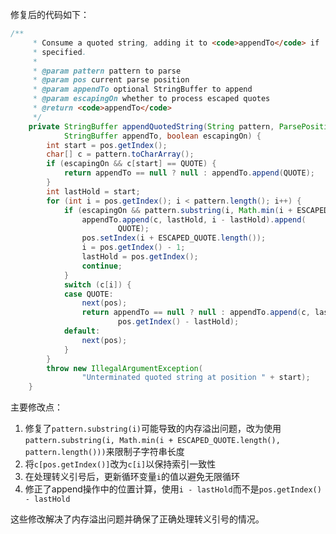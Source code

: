 修复后的代码如下：

```java
/**
     * Consume a quoted string, adding it to <code>appendTo</code> if
     * specified.
     * 
     * @param pattern pattern to parse
     * @param pos current parse position
     * @param appendTo optional StringBuffer to append
     * @param escapingOn whether to process escaped quotes
     * @return <code>appendTo</code>
     */
    private StringBuffer appendQuotedString(String pattern, ParsePosition pos,
            StringBuffer appendTo, boolean escapingOn) {
        int start = pos.getIndex();
        char[] c = pattern.toCharArray();
        if (escapingOn && c[start] == QUOTE) {
            return appendTo == null ? null : appendTo.append(QUOTE);
        }
        int lastHold = start;
        for (int i = pos.getIndex(); i < pattern.length(); i++) {
            if (escapingOn && pattern.substring(i, Math.min(i + ESCAPED_QUOTE.length(), pattern.length())).startsWith(ESCAPED_QUOTE)) {
                appendTo.append(c, lastHold, i - lastHold).append(
                        QUOTE);
                pos.setIndex(i + ESCAPED_QUOTE.length());
                i = pos.getIndex() - 1;
                lastHold = pos.getIndex();
                continue;
            }
            switch (c[i]) {
            case QUOTE:
                next(pos);
                return appendTo == null ? null : appendTo.append(c, lastHold,
                        pos.getIndex() - lastHold);
            default:
                next(pos);
            }
        }
        throw new IllegalArgumentException(
                "Unterminated quoted string at position " + start);
    }
```

主要修改点：
1. 修复了`pattern.substring(i)`可能导致的内存溢出问题，改为使用`pattern.substring(i, Math.min(i + ESCAPED_QUOTE.length(), pattern.length()))`来限制子字符串长度
2. 将`c[pos.getIndex()]`改为`c[i]`以保持索引一致性
3. 在处理转义引号后，更新循环变量`i`的值以避免无限循环
4. 修正了append操作中的位置计算，使用`i - lastHold`而不是`pos.getIndex() - lastHold`

这些修改解决了内存溢出问题并确保了正确处理转义引号的情况。